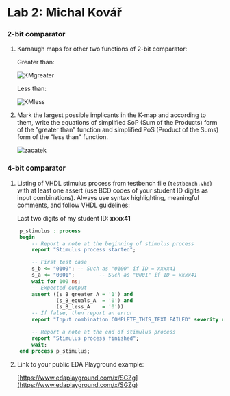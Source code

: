 # Lab 2: Michal Kovář

### 2-bit comparator

1. Karnaugh maps for other two functions of 2-bit comparator:

   Greater than:

   ![KMgreater](https://user-images.githubusercontent.com/124684834/219866502-74dd2357-67f3-446b-bda0-fe35da690c1b.jpg)

   Less than:

   ![KMless](https://user-images.githubusercontent.com/124684834/219866520-fa198106-87c5-4b37-bbe0-55ac04388f9c.jpg)

2. Mark the largest possible implicants in the K-map and according to them, write the equations of simplified SoP (Sum of the Products) form of the "greater than" function and simplified PoS (Product of the Sums) form of the "less than" function.

   ![zacatek](https://user-images.githubusercontent.com/124684834/219866548-98060d37-4746-428c-a6a9-17d8a371043e.png)

### 4-bit comparator

1. Listing of VHDL stimulus process from testbench file (`testbench.vhd`) with at least one assert (use BCD codes of your student ID digits as input combinations). Always use syntax highlighting, meaningful comments, and follow VHDL guidelines:

   Last two digits of my student ID: **xxxx41**

```vhdl
    p_stimulus : process
    begin
        -- Report a note at the beginning of stimulus process
        report "Stimulus process started";

        -- First test case
        s_b <= "0100"; -- Such as "0100" if ID = xxxx41
        s_a <= "0001";        -- Such as "0001" if ID = xxxx41
        wait for 100 ns;
        -- Expected output
        assert ((s_B_greater_A = '1') and
                (s_B_equals_A  = '0') and
                (s_B_less_A    = '0'))
        -- If false, then report an error
        report "Input combination COMPLETE_THIS_TEXT FAILED" severity error;

        -- Report a note at the end of stimulus process
        report "Stimulus process finished";
        wait;
    end process p_stimulus;
```

2. Link to your public EDA Playground example:

   [https://www.edaplayground.com/x/SGZg](https://www.edaplayground.com/x/SGZg)
